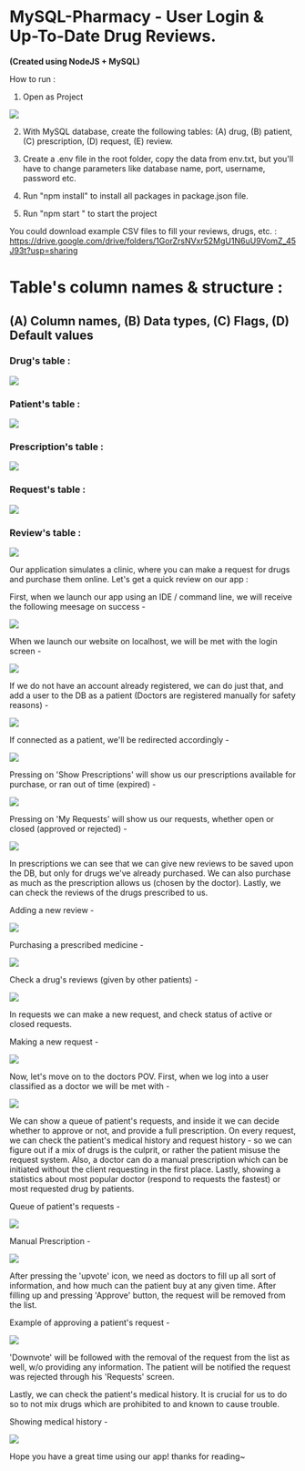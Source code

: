 # MySQL-Pharmacy - User Login & Up-To-Date Drug Reviews.

**(Created using NodeJS + MySQL)**

How to run : 

1. Open as Project

![](https://github.com/eladoni1/MySQL-Pharmacy/blob/main/png/open%20in%20webstorm.png?raw=true)

2. With MySQL database, create the following tables: (A) drug, (B) patient, (C) prescription, (D) request, (E) review.

3. Create a .env file in the root folder, copy the data from env.txt, but you'll have to change parameters like database name, port, username, password etc.

4. Run "npm install" to install all packages in package.json file.

5. Run "npm start " to start the project


You could download example CSV files to fill your reviews, drugs, etc. :
https://drive.google.com/drive/folders/1GorZrsNVxr52MgU1N6uU9VomZ_45J93t?usp=sharing

# Table's column names & structure :

## (A) Column names, (B) Data types, (C) Flags, (D) Default values

### Drug's table :


![](https://github.com/eladoni1/MySQL-Pharmacy/blob/main/png/drug%20table.png?raw=true)


### Patient's table :


![](https://github.com/eladoni1/MySQL-Pharmacy/blob/main/png/patient%20table.png?raw=true)


### Prescription's table :


![](https://github.com/eladoni1/MySQL-Pharmacy/blob/main/png/prescriptions%20table.png?raw=true)


### Request's table :


![](https://github.com/eladoni1/MySQL-Pharmacy/blob/main/png/request%20table.png?raw=true)


### Review's table :


![](https://github.com/eladoni1/MySQL-Pharmacy/blob/main/png/review%20table.png?raw=true)



Our application simulates a clinic, where you can make a request for drugs and purchase them online.
Let's get a quick review on our app :

First, when we launch our app using an IDE / command line, we will receive the following meesage on success -


![](https://github.com/eladoni1/MySQL-Pharmacy/blob/main/png/database%20connected.png?raw=true)


When we launch our website on localhost, we will be met with the login screen -


![](https://github.com/eladoni1/MySQL-Pharmacy/blob/main/png/login%20screen.png?raw=true)


If we do not have an account already registered, we can do just that, and add a user to the DB as a patient (Doctors are registered manually for safety reasons) -


![](https://github.com/eladoni1/MySQL-Pharmacy/blob/main/png/register%20screen.png?raw=true)


If connected as a patient, we'll be redirected accordingly -


![](https://github.com/eladoni1/MySQL-Pharmacy/blob/main/png/patient%20screen.png?raw=true)


Pressing on 'Show Prescriptions' will show us our prescriptions available for purchase, or ran out of time (expired) -


![](https://github.com/eladoni1/MySQL-Pharmacy/blob/main/png/prescriptions%20screen.png?raw=true)


Pressing on 'My Requests' will show us our requests, whether open or closed (approved or rejected) -


![](https://github.com/eladoni1/MySQL-Pharmacy/blob/main/png/open%20requests%20screen.png?raw=true)


In prescriptions we can see that we can give new reviews to be saved upon the DB, but only for drugs we've already purchased.
We can also purchase as much as the prescription allows us (chosen by the doctor).
Lastly, we can check the reviews of the drugs prescribed to us.

Adding a new review -


![](https://github.com/eladoni1/MySQL-Pharmacy/blob/main/png/new%20review%20screen.png?raw=true)


Purchasing a prescribed medicine - 


![](https://github.com/eladoni1/MySQL-Pharmacy/blob/main/png/purchase%20screen.png?raw=true)


Check a drug's reviews (given by other patients) - 


![](https://github.com/eladoni1/MySQL-Pharmacy/blob/main/png/reviews%20screen.png?raw=true)


In requests we can make a new request, and check status of active or closed requests.

Making a new request -


![](https://github.com/eladoni1/MySQL-Pharmacy/blob/main/png/new%20request%20screen.png?raw=true)


Now, let's move on to the doctors POV.
First, when we log into a user classified as a doctor we will be met with -


![](https://github.com/eladoni1/MySQL-Pharmacy/blob/main/png/doctor%20screen.png?raw=true)


We can show a queue of patient's requests, and inside it we can decide whether to approve or not, and provide a full prescription.
On every request, we can check the patient's medical history and request history - so we can figure out if a mix of drugs is the culprit, or rather the patient misuse the request system.
Also, a doctor can do a manual prescription which can be initiated without the client requesting in the first place.
Lastly, showing a statistics about most popular doctor (respond to requests the fastest) or most requested drug by patients.

Queue of patient's requests -


![](https://github.com/eladoni1/MySQL-Pharmacy/blob/main/png/queue%20screen.png?raw=true)


Manual Prescription -


![](https://github.com/eladoni1/MySQL-Pharmacy/blob/main/png/manual%20prescription%20from%20doc%20to%20patient.png?raw=true)


After pressing the 'upvote' icon, we need as doctors to fill up all sort of information, and how much can the patient buy at any given time. After filling up and pressing 'Approve' button, the request will be removed from the list.

Example of approving a patient's request -


![](https://github.com/eladoni1/MySQL-Pharmacy/blob/main/png/approval%20example.png?raw=true)


'Downvote' will be followed with the removal of the request from the list as well, w/o providing any information.
The patient will be notified the request was rejected through his 'Requests' screen.

Lastly, we can check the patient's medical history. It is crucial for us to do so to not mix drugs which are prohibited to and known to cause trouble.

Showing medical history - 


![](https://github.com/eladoni1/MySQL-Pharmacy/blob/main/png/patient%20history.png?raw=true)


Hope you have a great time using our app! thanks for reading~
